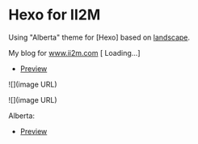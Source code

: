# Hexo for II2M

Using "Alberta" theme for [Hexo] based on [landscape](https://github.com/hexojs/hexo-theme-landscape/).

My blog for www.ii2m.com [ Loading...]
- [Preview](http://www.ii2m.com/)

![](image URL)

![](image URL)

Alberta:
- [Preview](http://jaychung.tw/)


